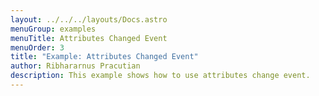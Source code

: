 ```yaml
---
layout: ../../../layouts/Docs.astro
menuGroup: examples
menuTitle: Attributes Changed Event
menuOrder: 3
title: "Example: Attributes Changed Event"
author: Ribhararnus Pracutian
description: This example shows how to use attributes change event.
---
```


<csb-viewer id="example-attribute-changed-event-xxnppj" height="100vh"></csb-viewer>
